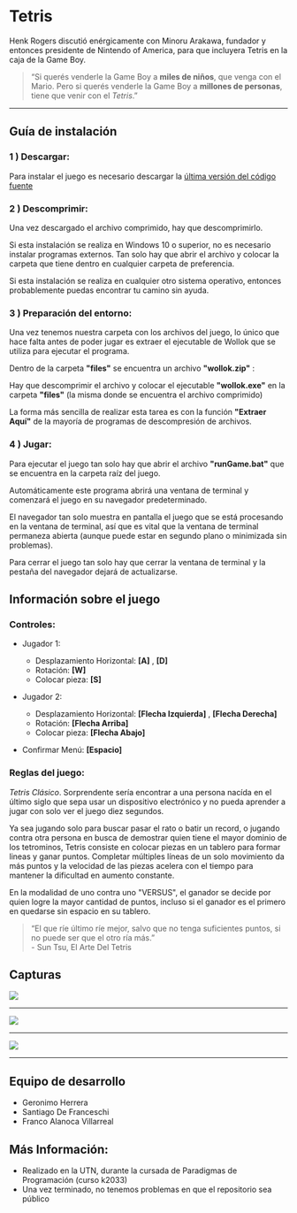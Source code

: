 # Tetris

Henk Rogers discutió enérgicamente con Minoru Arakawa, fundador y entonces presidente de Nintendo of America, para que incluyera Tetris en la caja de la Game Boy.

> “Si querés venderle la Game Boy a **miles de niños**, que venga con el Mario. Pero si querés venderle la Game Boy a **millones de personas**, tiene que venir con el *Tetris*.”

___

## Guía de instalación
### **1 ) Descargar:**
Para instalar el juego es necesario descargar la [última versión del código fuente](https://github.com/pdepjuevesTT/2024-tpo-game-bitbusters/releases/latest)

### **2 ) Descomprimir:**
Una vez descargado el archivo comprimido, hay que descomprimirlo.

Si esta instalación se realiza en Windows 10 o superior, no es necesario instalar programas externos. Tan solo hay que abrir el archivo y colocar la carpeta que tiene dentro en cualquier carpeta de preferencia.

Si esta instalación se realiza en cualquier otro sistema operativo, entonces probablemente puedas encontrar tu camino sin ayuda.

### **3 ) Preparación del entorno:**
Una vez tenemos nuestra carpeta con los archivos del juego, lo único que hace falta antes de poder jugar es extraer el ejecutable de Wollok que se utiliza para ejecutar el programa.

Dentro de la carpeta **"files"** se encuentra un archivo **"wollok.zip"** :

Hay que descomprimir el archivo y colocar el ejecutable **"wollok.exe"** en la carpeta **"files"** (la misma donde se encuentra el archivo comprimido)

La forma más sencilla de realizar esta tarea es con la función **"Extraer Aquí"** de la mayoría de programas de descompresión de archivos.

### **4 ) Jugar:**
Para ejecutar el juego tan solo hay que abrir el archivo **"runGame.bat"** que se encuentra en la carpeta raíz del juego.

Automáticamente este programa abrirá una ventana de terminal y comenzará el juego en su navegador predeterminado.

El navegador tan solo muestra en pantalla el juego que se está procesando en la ventana de terminal, así que es vital que la ventana de terminal permaneza abierta (aunque puede estar en segundo plano o minimizada sin problemas).

Para cerrar el juego tan solo hay que cerrar la ventana de terminal y la pestaña del navegador dejará de actualizarse.

## Información sobre el juego

### Controles:
- Jugador 1:
  - Desplazamiento Horizontal: **[A]** , **[D]**
  - Rotación: **[W]**
  - Colocar pieza: **[S]**

- Jugador 2:
  - Desplazamiento Horizontal: **[Flecha Izquierda]** , **[Flecha Derecha]**
  - Rotación: **[Flecha Arriba]**
  - Colocar pieza: **[Flecha Abajo]**

- Confirmar Menú: **[Espacio]**

### Reglas del juego:
*Tetris Clásico*. Sorprendente sería encontrar a una persona nacída en el último siglo que sepa usar un dispositivo electrónico y no pueda aprender a jugar con solo ver el juego diez segundos.

Ya sea jugando solo para buscar pasar el rato o batir un record, o jugando contra otra persona en busca de demostrar quien tiene el mayor dominio de los tetrominos, Tetris consiste en colocar piezas en un tablero para formar lineas y ganar puntos. Completar múltiples líneas de un solo movimiento da más puntos y la velocidad de las piezas acelera con el tiempo para mantener la dificultad en aumento constante.

En la modalidad de uno contra uno "VERSUS", el ganador se decide por quien logre la mayor cantidad de puntos, incluso si el ganador es el primero en quedarse sin espacio en su tablero.

> “El que ríe último ríe mejor, salvo que no tenga suficientes puntos, si no puede ser que el otro ría más.”  
> \- Sun Tsu, El Arte Del Tetris

## Capturas

<img src="https://i.imgur.com/F0Cgzaw.png"/>

___

<img src="https://i.imgur.com/ARiQvVz.png"/>

___

<img src="https://i.imgur.com/clpvSXf.png"/>

___

## Equipo de desarrollo

- Geronimo Herrera
- Santiago De Franceschi
- Franco Alanoca Villarreal

## Más Información:

- Realizado en la UTN, durante la cursada de Paradigmas de Programación (curso k2033)
- Una vez terminado, no tenemos problemas en que el repositorio sea público
